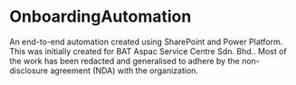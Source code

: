 # OnboardingAutomation
An end-to-end automation created using SharePoint and Power Platform. This was initially created for BAT Aspac Service Centre Sdn. Bhd.. Most of the work has been redacted and generalised to adhere by the non-disclosure agreement (NDA) with the organization.
